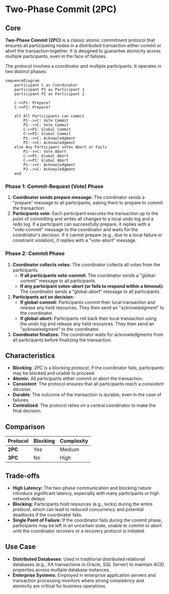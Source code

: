 # Two-Phase Commit (2PC)

## Core

**Two-Phase Commit (2PC)** is a classic atomic commitment protocol that ensures all participating nodes in a distributed transaction either commit or abort the transaction together. It is designed to guarantee atomicity across multiple participants, even in the face of failures.

The protocol involves a coordinator and multiple participants. It operates in two distinct phases:

```mermaid
sequenceDiagram
    participant C as Coordinator
    participant P1 as Participant 1
    participant P2 as Participant 2

    C->>P1: Prepare?
    C->>P2: Prepare?

    alt All Participants can commit
        P1-->>C: Vote Commit
        P2-->>C: Vote Commit
        C->>P1: Global Commit
        C->>P2: Global Commit
        P1-->>C: Acknowledgment
        P2-->>C: Acknowledgment
    else Any Participant votes Abort or Fails
        P1-->>C: Vote Abort
        C->>P1: Global Abort
        C->>P2: Global Abort
        P1-->>C: Acknowledgment
        P2-->>C: Acknowledgment
    end
```

### Phase 1: Commit-Request (Vote) Phase

1.  **Coordinator sends prepare message:** The coordinator sends a "prepare" message to all participants, asking them to prepare to commit the transaction.
2.  **Participants vote:** Each participant executes the transaction up to the point of committing and writes all changes to a local undo log and a redo log. If a participant can successfully prepare, it replies with a "vote-commit" message to the coordinator and waits for the coordinator's decision. If it cannot prepare (e.g., due to a local failure or constraint violation), it replies with a "vote-abort" message.

### Phase 2: Commit Phase

1.  **Coordinator collects votes:** The coordinator collects all votes from the participants.
    *   **If all participants vote-commit:** The coordinator sends a "global-commit" message to all participants.
    *   **If any participant votes-abort (or fails to respond within a timeout):** The coordinator sends a "global-abort" message to all participants.
2.  **Participants act on decision:**
    *   **If global-commit:** Participants commit their local transaction and release any held resources. They then send an "acknowledgment" to the coordinator.
    *   **If global-abort:** Participants roll back their local transaction using the undo log and release any held resources. They then send an "acknowledgment" to the coordinator.
3.  **Coordinator finalizes:** The coordinator waits for acknowledgments from all participants before finalizing the transaction.

## Characteristics

- **Blocking**: 2PC is a blocking protocol; if the coordinator fails, participants may be blocked and unable to proceed.
- **Atomic**: All participants either commit or abort the transaction.
- **Consistent**: The protocol ensures that all participants reach a consistent decision.
- **Durable**: The outcome of the transaction is durable, even in the case of failures.
- **Centralized**: The protocol relies on a central coordinator to make the final decision.

## Comparison

| Protocol | Blocking | Complexity |
|---|---|---|
| **2PC** | Yes | Medium |
| **3PC** | No | High |

## Trade-offs

-   **High Latency:** The two-phase communication and blocking nature introduce significant latency, especially with many participants or high network delays.
-   **Blocking:** Participants hold resources (e.g., locks) during the entire protocol, which can lead to reduced concurrency and potential deadlocks if the coordinator fails.
-   **Single Point of Failure:** If the coordinator fails during the commit phase, participants may be left in an uncertain state, unable to commit or abort until the coordinator recovers or a recovery protocol is initiated.

## Use Case

-   **Distributed Databases:** Used in traditional distributed relational databases (e.g., XA transactions in Oracle, SQL Server) to maintain ACID properties across multiple database instances.
-   **Enterprise Systems:** Employed in enterprise application servers and transaction processing monitors where strong consistency and atomicity are critical for business operations.

